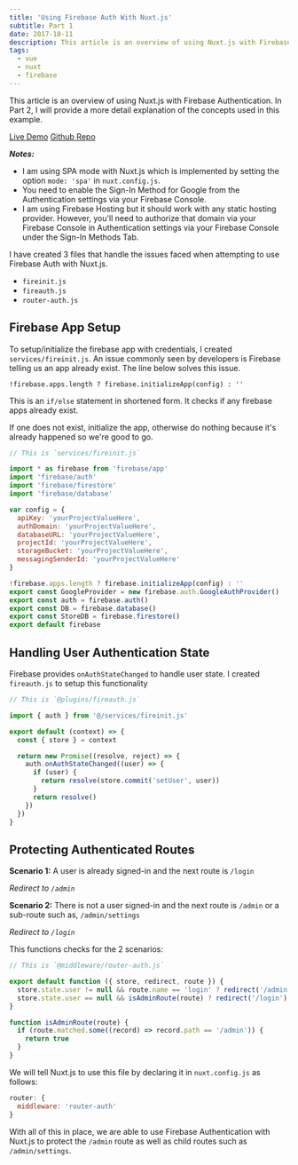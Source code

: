 ```yaml
---
title: 'Using Firebase Auth With Nuxt.js'
subtitle: Part 1
date: 2017-10-11
description: This article is an overview of using Nuxt.js with Firebase Authentication. Learn how to check for admin access in your routes and use Vuex with Nuxt.js and Firebase to keep everything manageable.
tags:
  - vue
  - nuxt
  - firebase
---
```


This article is an overview of using Nuxt.js with Firebase Authentication. In Part 2, I will provide a more detail explanation of the concepts used in this example.

<div class="flexContainer">
<a target="/\_blank" rel="noopener" href=https://nuxt-firebase-auth.firebaseapp.com/>Live Demo</a>
<a target="/\_blank" rel="noopener" href=https://github.com/davidroyer/nuxt-firebase-auth>Github Repo</a>
</div>

**_Notes:_**

- I am using SPA mode with Nuxt.js which is implemented by setting the option `mode: 'spa'` in `nuxt.config.js`.
- You need to enable the Sign-In Method for Google from the Authentication settings via your Firebase Console.
- I am using Firebase Hosting but it should work with any static hosting provider. However, you'll need to authorize that domain via your Firebase Console in Authentication settings via your Firebase Console under the Sign-In Methods Tab.

I have created 3 files that handle the issues faced when attempting to use Firebase Auth with Nuxt.js.

- `fireinit.js`
- `fireauth.js`
- `router-auth.js`

## Firebase App Setup

To setup/initialize the firebase app with credentials, I created `services/fireinit.js`. An issue commonly seen by developers is Firebase telling us an app already exist. The line below solves this issue.

`!firebase.apps.length ? firebase.initializeApp(config) : ''`

This is an `if/else` statement in shortened form. It checks if any firebase apps already exist.

If one does not exist, initialize the app, otherwise do nothing because it's already happened so we're good to go.

```js
// This is `services/fireinit.js`

import * as firebase from 'firebase/app'
import 'firebase/auth'
import 'firebase/firestore'
import 'firebase/database'

var config = {
  apiKey: 'yourProjectValueHere',
  authDomain: 'yourProjectValueHere',
  databaseURL: 'yourProjectValueHere',
  projectId: 'yourProjectValueHere',
  storageBucket: 'yourProjectValueHere',
  messagingSenderId: 'yourProjectValueHere'
}

!firebase.apps.length ? firebase.initializeApp(config) : ''
export const GoogleProvider = new firebase.auth.GoogleAuthProvider()
export const auth = firebase.auth()
export const DB = firebase.database()
export const StoreDB = firebase.firestore()
export default firebase
```

## Handling User Authentication State

Firebase provides `onAuthStateChanged` to handle user state. I created `fireauth.js` to setup this functionality

```js
// This is `@plugins/fireauth.js`

import { auth } from '@/services/fireinit.js'

export default (context) => {
  const { store } = context

  return new Promise((resolve, reject) => {
    auth.onAuthStateChanged((user) => {
      if (user) {
        return resolve(store.commit('setUser', user))
      }
      return resolve()
    })
  })
}
```

## Protecting Authenticated Routes

**Scenario 1:**
A user is already signed-in and the next route is `/login`

_Redirect to `/admin`_

**Scenario 2:**
There is not a user signed-in and the next route is `/admin` or a sub-route such as, `/admin/settings`

_Redirect to `/login`_

This functions checks for the 2 scenarios:

```js
// This is `@middleware/router-auth.js`

export default function ({ store, redirect, route }) {
  store.state.user != null && route.name == 'login' ? redirect('/admin') : ''
  store.state.user == null && isAdminRoute(route) ? redirect('/login') : ''
}

function isAdminRoute(route) {
  if (route.matched.some((record) => record.path == '/admin')) {
    return true
  }
}
```

We will tell Nuxt.js to use this file by declaring it in `nuxt.config.js` as follows:

```js
router: {
  middleware: 'router-auth'
}
```

With all of this in place, we are able to use Firebase Authentication with Nuxt.js to protect the `/admin` route as well as child routes such as `/admin/settings`.
